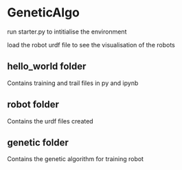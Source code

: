 <h1> GeneticAlgo</h1>
<p> run starter.py to intitialise the environment</p>
<p>load the robot urdf file to see the visualisation of the robots</p>
<h2>hello_world folder</h2>
<p>Contains training and trail files in py and ipynb</p>

<h2>robot folder</h2>
<p>Contains the urdf files created<p>
  
<h2>genetic folder</h2>
<p>Contains the genetic algorithm for training robot</p>
